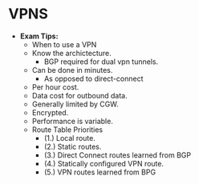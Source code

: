 # VPNS

* **Exam Tips:**
  * When to use a VPN
  * Know the archictecture.
    * BGP required for dual vpn tunnels.
  * Can be done in minutes.
    * As opposed to direct-connect
  * Per hour cost.
  * Data cost for outbound data.
  * Generally limited by CGW.
  * Encrypted.
  * Performance is variable.
  * Route Table Priorities
    * (1.) Local route.
    * (2.) Static routes.
    * (3.) Direct Connect routes learned from BGP
    * (4.) Statically configured VPN route.
    * (5.) VPN routes learned from BPG

